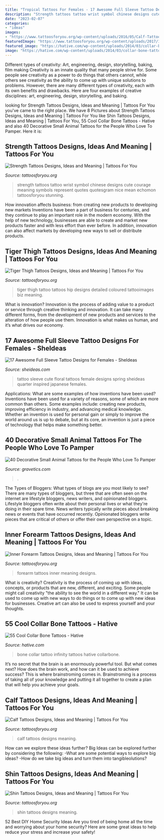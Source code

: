 ```yaml
---
title: "Tropical Tattoos For Females - 17 Awesome Full Sleeve Tattoo Designs For Females"
description: "Strength tattoos tattoo wrist symbol chinese designs cute courage meaning symbols represent quotes quotesgram nice mean echomon tattoosforyou stunning"
date: "2023-02-07"
categories:
- "ideas"
images:
- "https://www.tattoosforyou.org/wp-content/uploads/2016/05/Calf-Tattoos-Men.jpg"
featuredImage: "https://www.tattoosforyou.org/wp-content/uploads/2017/10/Images-of-Tiger-Thigh-Tattoos.jpg"
featured_image: "https://hative.com/wp-content/uploads/2014/03/collar-bone-tattoos/family-infinity-collar-bone-tattoo-51.jpg"
image: "https://hative.com/wp-content/uploads/2014/03/collar-bone-tattoos/family-infinity-collar-bone-tattoo-51.jpg"
---
```



Different types of creativity: Art, engineering, design, storytelling, baking, film making
Creativity is an innate quality that many people strive for. Some people see creativity as a power to do things that others cannot, while others see creativity as the ability to come up with unique solutions to problems. However, there are many different types of creativity, each with its own benefits and drawbacks. Here are four examples of creative disciplines: art, engineering, design, storytelling, and baking.

	

		
looking for Strength Tattoos Designs, Ideas and Meaning | Tattoos For You you've came to the right place. We have 8 Pictures about Strength Tattoos Designs, Ideas and Meaning | Tattoos For You like Shin Tattoos Designs, Ideas and Meaning | Tattoos For You, 55 Cool Collar Bone Tattoos - Hative and also 40 Decorative Small Animal Tattoos for the People Who Love To Pamper. Here it is:
		
    
## Strength Tattoos Designs, Ideas And Meaning | Tattoos For You

<img loading=lazy src="http://www.tattoosforyou.org/wp-content/uploads/2013/10/Tattoos-of-Strength.jpg" onerror="this.onerror=null;this.src='https://tse2.mm.bing.net/th?id=OIP.l2ZkJ-1tQ3Bl4hm4yfQYfgHaJ5&amp;pid=15.1';" alt="Strength Tattoos Designs, Ideas and Meaning | Tattoos For You">

_Source: tattoosforyou.org_

>strength tattoos tattoo wrist symbol chinese designs cute courage meaning symbols represent quotes quotesgram nice mean echomon tattoosforyou stunning. 

	

How innovation affects business: from creating new products to developing new markets
Inventions have been a part of business for centuries, and they continue to play an important role in the modern economy. With the help of new technology, businesses are able to create and market new products faster and with less effort than ever before. In addition, innovation can also affect markets by developing new ways to sell or distribute products.

    
## Tiger Thigh Tattoos Designs, Ideas And Meaning | Tattoos For You

<img loading=lazy src="https://www.tattoosforyou.org/wp-content/uploads/2017/10/Images-of-Tiger-Thigh-Tattoos.jpg" onerror="this.onerror=null;this.src='https://tse4.mm.bing.net/th?id=OIP.cPdcEFfp_z0Q4mVjSCjOTgHaLH&amp;pid=15.1';" alt="Tiger Thigh Tattoos Designs, Ideas and Meaning | Tattoos For You">

_Source: tattoosforyou.org_

>tiger thigh tattoo tattoos hip designs detailed coloured tattooimages biz meaning. 

	

What is innovation?
Innovation is the process of adding value to a product or service through creative thinking and innovation. It can take many different forms, from the development of new products and services to the alteration of how people use them. Innovation is what makes us human, and it’s what drives our economy.

    
## 17 Awesome Full Sleeve Tattoo Designs For Females - SheIdeas

<img loading=lazy src="http://www.sheideas.com/wp-content/uploads/2017/10/Cute-Floral-Full-Sleeve-Tattoo-Art-for-Spring.jpg" onerror="this.onerror=null;this.src='https://tse2.mm.bing.net/th?id=OIP.szRgPvwa9m4CmP7a3onUJgHaLG&amp;pid=15.1';" alt="17 Awesome Full Sleeve Tattoo Designs for Females - SheIdeas">

_Source: sheideas.com_

>tattoo sleeve cute floral tattoos female designs spring sheideas quarter inspired japanese females. 

	

Applications: What are some examples of how inventions have been used?
Inventions have been used for a variety of reasons, some of which are more common than others. Some examples include: creating new products, improving efficiency in industry, and advancing medical knowledge. Whether an invention is used for personal gain or simply to improve the world around us is up to debate, but at its core, an invention is just a piece of technology that helps make something better.

    
## 40 Decorative Small Animal Tattoos For The People Who Love To Pamper

<img loading=lazy src="http://www.gravetics.com/wp-content/uploads/2017/08/A-Cute-Tiger’s-Head.jpg" onerror="this.onerror=null;this.src='https://tse4.mm.bing.net/th?id=OIP.qyg1srnMtKOS_gukjPQkyQHaHO&amp;pid=15.1';" alt="40 Decorative Small Animal Tattoos for the People Who Love To Pamper">

_Source: gravetics.com_

>. 

	

The Types of Bloggers: What types of blogs are you most likely to see?
There are many types of bloggers, but three that are often seen on the internet are lifestyle bloggers, news writers, and opinionated bloggers. Lifestyle bloggers often write about their personal lives or what they're doing in their spare time. News writers typically write pieces about breaking news or events that have occurred recently. Opinionated bloggers write pieces that are critical of others or offer their own perspective on a topic.

    
## Inner Forearm Tattoos Designs, Ideas And Meaning | Tattoos For You

<img loading=lazy src="https://www.tattoosforyou.org/wp-content/uploads/2017/06/Inner-Forearm-Tattoos.jpg" onerror="this.onerror=null;this.src='https://tse4.mm.bing.net/th?id=OIP.g3EIKRpqM9riiTKQh9dPgwHaLH&amp;pid=15.1';" alt="Inner Forearm Tattoos Designs, Ideas and Meaning | Tattoos For You">

_Source: tattoosforyou.org_

>forearm tattoos inner meaning designs. 

	

What is creativity?
Creativity is the process of coming up with ideas, concepts, or products that are new, different, and exciting. Some people might call creativity "the ability to see the world in a different way." It can be used to come up with new ways to do things or to come up with new ideas for businesses. Creative art can also be used to express yourself and your thoughts.

    
## 55 Cool Collar Bone Tattoos - Hative

<img loading=lazy src="https://hative.com/wp-content/uploads/2014/03/collar-bone-tattoos/family-infinity-collar-bone-tattoo-51.jpg" onerror="this.onerror=null;this.src='https://tse4.mm.bing.net/th?id=OIP.iW6tY4L6P8QuZXZOD_nk5QHaHa&amp;pid=15.1';" alt="55 Cool Collar Bone Tattoos - Hative">

_Source: hative.com_

>bone collar tattoo infinity tattoos hative collarbone. 

	

It’s no secret that the brain is an enormously powerful tool. But what comes next? How does the brain work, and how can it be used to achieve success? This is where brainstroming comes in. Brainstroming is a process of taking all of your knowledge and putting it all together to create a plan that will help you achieve your goals.

    
## Calf Tattoos Designs, Ideas And Meaning | Tattoos For You

<img loading=lazy src="https://www.tattoosforyou.org/wp-content/uploads/2016/05/Calf-Tattoos-Men.jpg" onerror="this.onerror=null;this.src='https://tse3.mm.bing.net/th?id=OIP.AfFgnn-Mk8FypLvNSYg_8wAAAA&amp;pid=15.1';" alt="Calf Tattoos Designs, Ideas and Meaning | Tattoos For You">

_Source: tattoosforyou.org_

>calf tattoos designs meaning. 

	

How can we explore these ideas further?
Big Ideas can be explored further by considering the following: 
-What are some potential ways to explore big ideas? 
-How do we take big ideas and turn them into tangibleolutions?

    
## Shin Tattoos Designs, Ideas And Meaning | Tattoos For You

<img loading=lazy src="https://www.tattoosforyou.org/wp-content/uploads/2016/03/Tattoos-on-Shin.jpg" onerror="this.onerror=null;this.src='https://tse4.mm.bing.net/th?id=OIP.jumI5KyJkPsc0fwxZ1WJqgHaLH&amp;pid=15.1';" alt="Shin Tattoos Designs, Ideas and Meaning | Tattoos For You">

_Source: tattoosforyou.org_

>shin tattoos designs meaning. 

	

52 Best DIY Home Security Ideas
Are you tired of being home all the time and worrying about your home security? Here are some great ideas to help reduce your stress and increase your safety!

